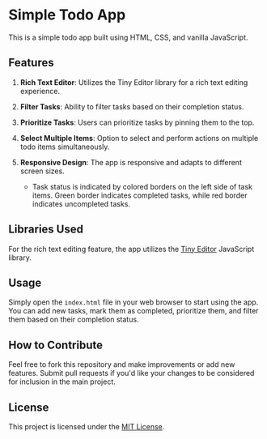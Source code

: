 # Simple Todo App

This is a simple todo app built using HTML, CSS, and vanilla JavaScript.

## Features

1. **Rich Text Editor**: Utilizes the Tiny Editor library for a rich text editing experience.
2. **Filter Tasks**: Ability to filter tasks based on their completion status.
3. **Prioritize Tasks**: Users can prioritize tasks by pinning them to the top.
4. **Select Multiple Items**: Option to select and perform actions on multiple todo items simultaneously.
5. **Responsive Design**: The app is responsive and adapts to different screen sizes.
   
   - Task status is indicated by colored borders on the left side of task items. Green border indicates completed tasks, while red border indicates uncompleted tasks.

## Libraries Used

For the rich text editing feature, the app utilizes the [Tiny Editor](https://github.com/fvilers/tiny-editor/tree/master) JavaScript library.

## Usage

Simply open the `index.html` file in your web browser to start using the app. You can add new tasks, mark them as completed, prioritize them, and filter them based on their completion status.

## How to Contribute

Feel free to fork this repository and make improvements or add new features. Submit pull requests if you'd like your changes to be considered for inclusion in the main project.

## License

This project is licensed under the [MIT License](LICENSE).
